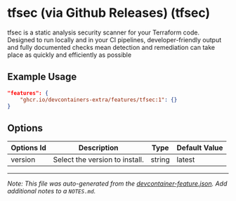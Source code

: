 
# tfsec (via Github Releases) (tfsec)

tfsec is a static analysis security scanner for your Terraform code. Designed to run locally and in your CI pipelines, developer-friendly output and fully documented checks mean detection and remediation can take place as quickly and efficiently as possible

## Example Usage

```json
"features": {
    "ghcr.io/devcontainers-extra/features/tfsec:1": {}
}
```

## Options

| Options Id | Description | Type | Default Value |
|-----|-----|-----|-----|
| version | Select the version to install. | string | latest |



---

_Note: This file was auto-generated from the [devcontainer-feature.json](devcontainer-feature.json).  Add additional notes to a `NOTES.md`._
